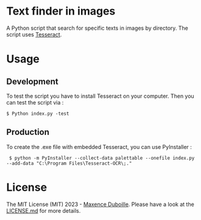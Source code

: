 # Text finder in images

A Python script that search for specific texts in images by directory. 
The script uses [Tesseract](https://github.com/tesseract-ocr/tesseract).

# Usage

## Development
To test the script you have to install Tesseract on your computer.
Then you can test the script via : 
```
$ Python index.py -test
```
## Production
To create the .exe file with embedded Tesseract, you can use PyInstaller :
```
 $ python -m PyInstaller --collect-data palettable --onefile index.py --add-data "C:\Program Files\Tesseract-OCR\;."
```

# License
The MIT License (MIT) 2023 - [Maxence Duboille](https://github.com/MaxDbll). Please have a look at the [LICENSE.md](LICENSE.md) for more details.
